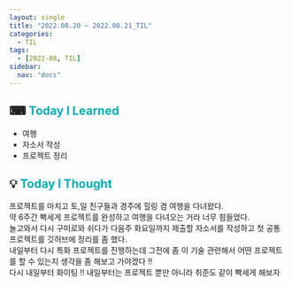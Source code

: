 ```yaml
---
layout: single
title: "2022.08.20 ~ 2022.08.21_TIL"
categories:
  - TIL
tags:
  - [2022-08, TIL]
sidebar:
  nav: "docs"
---
```


## ⌨ <a style="color:#00adb5">Today I Learned</a>

- 여행
- 자소서 작성
- 프로젝트 정리

## 💡 <a style="color:#00adb5">Today I Thought</a>

프로젝트를 마치고 토,일 친구들과 경주에 힐링 겸 여행을 다녀왔다.<br>
약 6주간 빡세게 프로젝트를 완성하고 여행을 다녀오는 거라 너무 힘들었다.<br>
놀고와서 다시 구미로와 쉬다가 다음주 화요일까지 제출할 자소서를 작성하고 첫 공통 프로젝트를 깃허브에 정리를 좀 했다.<br>
내일부터 다시 특화 프로젝트를 진행하는데 그전에 좀 이 기술 관련해서 어떤 프로젝트를 할 수 있는지 생각을 좀 해보고 가야겠다 !!<br>
다시 내일부터 화이팅 !! 내일부터는 프로젝트 뿐만 아니라 취준도 같이 빡세게 해보자
